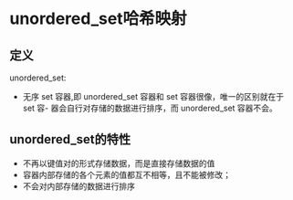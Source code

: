 # unordered_set哈希映射

## 定义

unordered_set:

- 无序 set 容器,即 unordered_set 容器和 set 容器很像，唯一的区别就在于 set 容- 器会自行对存储的数据进行排序，而 unordered_set 容器不会。
  
## unordered_set的特性

- 不再以键值对的形式存储数据，而是直接存储数据的值
- 容器内部存储的各个元素的值都互不相等，且不能被修改；
- 不会对内部存储的数据进行排序
